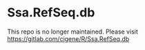 # Ssa.RefSeq.db

This repo is no longer maintained. Please visit https://gitlab.com/cigene/R/Ssa.RefSeq.db

